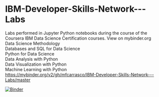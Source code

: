# IBM-Developer-Skills-Network---Labs
Labs performed in Jupyter Python notebooks during the course of the Coursera IBM Data Science Certification courses.
View on mybinder.org  
Data Science Methodology  
Databases and SQL for Data Science  
Python for Data Science  
Data Analysis with Python  
Data Visualization with Python  
Machine Learning with Python   
https://mybinder.org/v2/gh/mfcarrasco/IBM-Developer-Skills-Network---Labs/master  

[![Binder](https://mybinder.org/badge_logo.svg)](https://mybinder.org/v2/gh/mfcarrasco/IBM-Developer-Skills-Network---Labs/master)  

